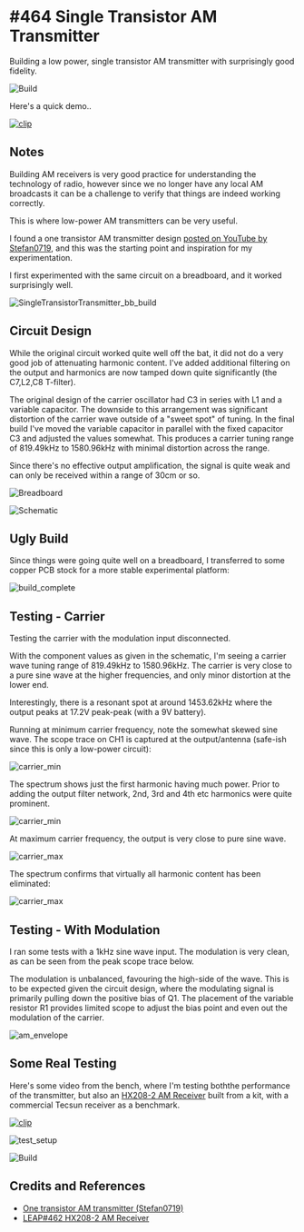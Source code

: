 # #464 Single Transistor AM Transmitter

Building a low power, single transistor AM transmitter with surprisingly good fidelity.

![Build](./assets/SingleTransistorTransmitter_build.jpg?raw=true)

Here's a quick demo..

[![clip](https://img.youtube.com/vi/5skZnjzLtIM/0.jpg)](https://www.youtube.com/watch?v=5skZnjzLtIM)

## Notes

Building AM receivers is very good practice for understanding the technology of radio, however since we no longer
have any local AM broadcasts it can be a challenge to verify that things are indeed working correctly.

This is where low-power AM transmitters can be very useful.

I found a one transistor AM transmitter design [posted on YouTube by Stefan0719](https://www.youtube.com/watch?v=2B5bEMpgrLc),
and this was the starting point and inspiration for my experimentation.

I first experimented with the same circuit on a breadboard, and it worked surprisingly well.

![SingleTransistorTransmitter_bb_build](./assets/SingleTransistorTransmitter_bb_build.jpg?raw=true)

## Circuit Design

While the original circuit worked quite well off the bat, it did not do a very good job of attenuating harmonic content.
I've added additional filtering on the output and harmonics are now tamped down quite significantly (the C7,L2,C8 T-filter).

The original design of the carrier oscillator had C3 in series with L1 and a variable capacitor.
The downside to this arrangement was significant distortion of the carrier wave outside of a "sweet spot" of tuning.
In the final build I've moved the variable capacitor in parallel with the fixed capacitor C3 and adjusted the values somewhat.
This produces a carrier tuning range of 819.49kHz to 1580.96kHz with minimal distortion across the range.

Since there's no effective output amplification, the signal is quite weak and can only be received within a range of 30cm or so.

![Breadboard](./assets/SingleTransistorTransmitter_bb.jpg?raw=true)

![Schematic](./assets/SingleTransistorTransmitter_schematic.jpg?raw=true)

## Ugly Build

Since things were going quite well on a breadboard, I transferred to some copper PCB stock for a more stable experimental platform:

![build_complete](./assets/build_complete.jpg?raw=true)

## Testing - Carrier

Testing the carrier with the modulation input disconnected.

With the component values as given in the schematic, I'm seeing a carrier wave tuning range of
819.49kHz to 1580.96kHz. The carrier is very close to a pure sine wave at the higher frequencies,
and only minor distortion at the lower end.

Interestingly, there is a resonant spot at around 1453.62kHz where the output peaks at 17.2V peak-peak (with a 9V battery).

Running at minimum carrier frequency, note the somewhat skewed sine wave. The scope trace on CH1 is captured at the output/antenna (safe-ish since this is only a low-power circuit):

![carrier_min](./assets/carrier_min.gif?raw=true)

The spectrum shows just the first harmonic having much power. Prior to adding the output filter network, 2nd, 3rd and 4th etc harmonics were quite prominent.

![carrier_min](./assets/carrier_min_fft.gif?raw=true)

At maximum carrier frequency, the output is very close to pure sine wave.

![carrier_max](./assets/carrier_max.gif?raw=true)

The spectrum confirms that virtually all harmonic content has been eliminated:

![carrier_max](./assets/carrier_max_fft.gif?raw=true)

## Testing - With Modulation

I ran some tests with a 1kHz sine wave input. The modulation is very clean, as can be seen from the peak scope trace below.

The modulation is unbalanced, favouring the high-side of the wave. This is to be expected given the circuit design,
where the modulating signal is primarily pulling down the positive bias of Q1.
The placement of the variable resistor R1 provides limited scope to adjust the bias point and even out the modulation of the carrier.

![am_envelope](./assets/am_envelope.gif?raw=true)

## Some Real Testing

Here's some video from the bench, where I'm testing boththe performance of the transmitter, but also
an [HX208-2 AM Receiver](../HX208-2) built from a kit, with a commercial Tecsun receiver as a benchmark.

[![clip](https://img.youtube.com/vi/5skZnjzLtIM/0.jpg)](https://www.youtube.com/watch?v=5skZnjzLtIM)

![test_setup](./assets/test_setup.jpg?raw=true)

![Build](./assets/SingleTransistorTransmitter_build.jpg?raw=true)

## Credits and References

* [One transistor AM transmitter (Stefan0719)](https://www.youtube.com/watch?v=2B5bEMpgrLc)
* [LEAP#462 HX208-2 AM Receiver](../HX208-2)
